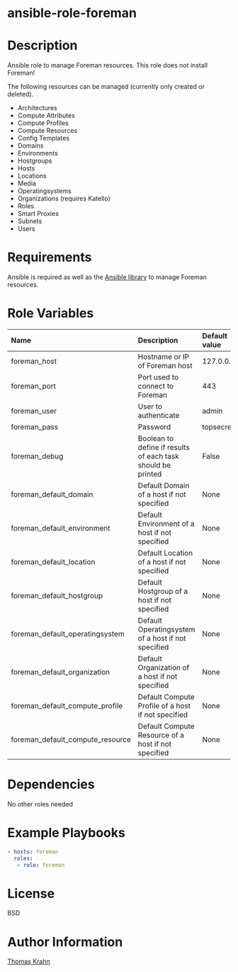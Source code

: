 ansible-role-foreman
=========

# Description
Ansible role to manage Foreman resources. This role does not install Foreman!

The following resources can be managed (currently only created or deleted).
- Architectures
- Compute Attributes
- Compute Profiles
- Compute Resources
- Config Templates
- Domains
- Environments
- Hostgroups
- Hosts
- Locations
- Media
- Operatingsystems
- Organizations (requires Katello)
- Roles
- Smart Proxies
- Subnets
- Users

# Requirements
Ansible is required as well as the [Ansible library] to manage Foreman resources.

# Role Variables

| Name | Description | Default value |
| :------ | :------ | :----- |
| foreman_host | Hostname or IP of Foreman host | 127.0.0.1 |
| foreman_port | Port used to connect to Foreman | 443 |
| foreman_user | User to authenticate | admin |
| foreman_pass | Password | topsecret |
| foreman_debug | Boolean to define if results of each task should be printed | False |
| foreman_default_domain | Default Domain of a host if not specified | None |
| foreman_default_environment | Default Environment of a host if not specified | None |
| foreman_default_location | Default Location of a host if not specified | None |
| foreman_default_hostgroup | Default Hostgroup of a host if not specified | None |
| foreman_default_operatingsystem | Default Operatingsystem of a host if not specified | None |
| foreman_default_organization | Default Organization of a host if not specified | None |
| foreman_default_compute_profile | Default Compute Profile of a host if not specified | None |
| foreman_default_compute_resource | Default Compute Resource of a host if not specified | None |

# Dependencies

No other roles needed

# Example Playbooks
```yaml
- hosts: foreman
  roles:
   - role: foreman
```
# License

BSD

# Author Information
[Thomas Krahn]

[Thomas Krahn]: mailto:ntbc@gmx.net

[Ansible library]: https://github.com/Nosmoht/ansible-library-foreman

